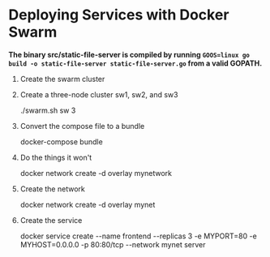 # Deploying Services with Docker Swarm

**The binary src/static-file-server is compiled by running ```GOOS=linux go build -o static-file-server static-file-server.go``` from a valid GOPATH.**

1. Create the swarm cluster
1. Create a three-node cluster sw1, sw2, and sw3

    ./swarm.sh sw 3

1. Convert the compose file to a bundle

    docker-compose bundle

1. Do the things it won't

    docker network create -d overlay mynetwork

1. Create the network

    docker network create -d overlay mynet

1. Create the service

    docker service create --name frontend --replicas 3 -e MYPORT=80 -e MYHOST=0.0.0.0 -p 80:80/tcp --network mynet server

